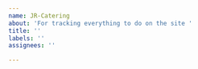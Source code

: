 ```yaml
---
name: JR-Catering
about: 'For tracking everything to do on the site '
title: ''
labels: ''
assignees: ''

---
```



